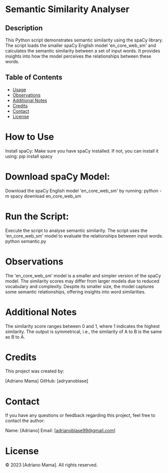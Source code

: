 # Semantic Similarity Analyser

## Description

This Python script demonstrates semantic similarity using the spaCy library. The script loads the smaller spaCy English model 'en_core_web_sm' and calculates the semantic similarity between a set of input words. It provides insights into how the model perceives the relationships between these words.

## Table of Contents
- [Usage](#usage)
- [Observations](#observations)
- [Additional Notes](#additional-notes)
- [Credits](#credits)
- [Contact](#contact)
- [License](#license)

# How to Use
Install spaCy:
Make sure you have spaCy installed. If not, you can install it using:
pip install spacy

# Download spaCy Model:
Download the spaCy English model 'en_core_web_sm' by running:
python -m spacy download en_core_web_sm

# Run the Script:
Execute the script to analyse semantic similarity. The script uses the 'en_core_web_sm' model to evaluate the relationships between input words.
python semantic.py

# Observations
The 'en_core_web_sm' model is a smaller and simpler version of the spaCy model.
The similarity scores may differ from larger models due to reduced vocabulary and complexity.
Despite its smaller size, the model captures some semantic relationships, offering insights into word similarities.

# Additional Notes
The similarity score ranges between 0 and 1, where 1 indicates the highest similarity.
The output is symmetrical, i.e., the similarity of A to B is the same as B to A.

# Credits
This project was created by:

[Adriano Mama]
GitHub: [adryanoblase]

# Contact
If you have any questions or feedback regarding this project, feel free to contact the author:

Name: [Adriano]
Email: [adrianoblase99@gmail.com]

# License
© 2023 [Adriano Mama]. All rights reserved.
